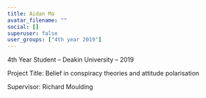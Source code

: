 ```yaml
---
title: Aidan Ma
avatar_filename: ""
social: []
superuser: false
user_groups: ["4th year 2019"]
---
```

4th Year Student – Deakin University – 2019

Project Title: Belief in conspiracy theories and attitude polarisation

Supervisor: Richard Moulding
